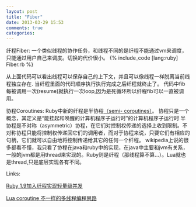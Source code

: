 ```yaml
---
layout: post
title: "Fiber"
date: 2013-03-29 15:53
comments: true
categories:
---
```

纤程Fiber: 一个类似线程的协作任务，和线程不同的是纤程不能通过vm来调度，只能通过用户自己来调度。切换的代价很小。
{% include_code  [lang:ruby] Fiber.rb %}

从上面代码可以看出线程可以保存自己的上下文，并且可以像线程一样脱离当前线程独立存在.
当纤程里面的代码顺序执行执行完成之后纤程就终止了。
代码中fib每被调用一次(resume)就执行一次loop,因为是死循环所以纤程fib可以一直被调用。

协程Coroutines:
Ruby中新的纤程是半协程[（semi- coroutines）](http://en.wikipedia.org/wiki/Coroutine)。
协程只是一个概念，其定义是“能挂起和唤醒的计算机程序子运行时”的计算机程序子运行时
半协程是不对称（asymmetric）协程，在它们对控制权传递的选择上收到限制。不对称协程只能将控制权传递回它们的调用者，而对于协程来说，只要它们有相应的句柄，它们就可以自由地将控制传递给其它的任何一个纤程。
wikipedia上说的很多都看不懂，我只看了协程在java和ruby中的实现，在java中主要和jvm有关系，一般的jvm都是用thread来实现的。Ruby则是纤程（那线程算不算...）。Lua就也是thread,只是底层实现各有不同。


Links:

[Ruby 1.9加入纤程实现轻量级并发](http://www.infoq.com/cn/news/2007/09/ruby-1-9-fibers)

[Lua coroutine 不一样的多线程编程思路](http://timyang.net/lua/lua-coroutine/)
